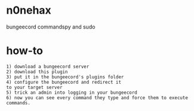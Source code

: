 # n0nehax
bungeecord commandspy and sudo

# how-to
```
1) download a bungeecord server
2) download this plugin
3) put it in the bungeecord's plugins folder
4) configure the bungeecord and redirect it 
to your target server
5) trick an admin into logging in your bungeecord
6) now you can see every command they type and force them to execute commands.
```
